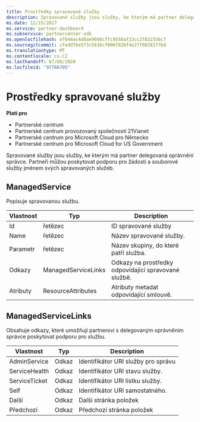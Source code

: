```yaml
---
title: Prostředky spravované služby
description: Spravované služby jsou služby, ke kterým má partner delegovaná oprávnění správce. Partneři můžou poskytovat podporu pro žádosti a souborové služby jménem svých spravovaných služeb.
ms.date: 12/15/2017
ms.service: partner-dashboard
ms.subservice: partnercenter-sdk
ms.openlocfilehash: ef644ac4d8ae9660cffc9558af33cc27832556c7
ms.sourcegitcommit: cfedd76e573c5616cf006f826f4e27f08281f7b4
ms.translationtype: MT
ms.contentlocale: cs-CZ
ms.lasthandoff: 07/08/2020
ms.locfileid: "97766705"
---
```

# <a name="managed-service-resources"></a>Prostředky spravované služby

**Platí pro**

- Partnerské centrum
- Partnerské centrum provozovaný společností 21Vianet
- Partnerské centrum pro Microsoft Cloud pro Německo
- Partnerské centrum pro Microsoft Cloud for US Government

Spravované služby jsou služby, ke kterým má partner delegovaná oprávnění správce. Partneři můžou poskytovat podporu pro žádosti a souborové služby jménem svých spravovaných služeb.

## <a name="managedservice"></a>ManagedService

Popisuje spravovanou službu.

| Vlastnost   | Typ                | Description                                              |
|------------|---------------------|----------------------------------------------------------|
| Id         | řetězec              | ID spravované služby                                  |
| Name       | řetězec              | Název spravované služby.                         |
| Parametr  | řetězec              | Název skupiny, do které patří služba.      |
| Odkazy      | ManagedServiceLinks | Odkazy na prostředky odpovídající spravované službě. |
| Atributy | ResourceAttributes  | Atributy metadat odpovídající smlouvě.  |

## <a name="managedservicelinks"></a>ManagedServiceLinks

Obsahuje odkazy, které umožňují partnerovi s delegovaným oprávněním správce poskytovat podporu pro službu.

| Vlastnost      | Typ | Description                 |
|---------------|------|-----------------------------|
| AdminService  | Odkaz | Identifikátor URI služby pro správu      |
| ServiceHealth | Odkaz | Identifikátor URI stavu služby.     |
| ServiceTicket | Odkaz | Identifikátor URI lístku služby.     |
| Self          | Odkaz | Identifikátor URI samostatného.               |
| Další          | Odkaz | Další stránka položek     |
| Předchozí      | Odkaz | Předchozí stránka položek |

